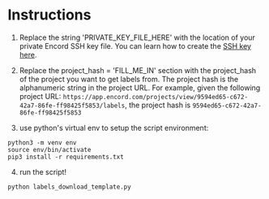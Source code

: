 # Instructions
1. Replace the string 'PRIVATE_KEY_FILE_HERE' with the location of your private Encord SSH key file.
You can learn how to create the [SSH key here](https://docs.encord.com/admins/settings/public-keys/#set-up-public-key-authentication).

2. Replace the project_hash = 'FILL_ME_IN' section with the project_hash of the project you want to get
labels from. The project hash is the alphanumeric string in the project URL. For example, given the
following project URL: `https://app.encord.com/projects/view/9594ed65-c672-42a7-86fe-ff98425f5853/labels`, 
the project hash is `9594ed65-c672-42a7-86fe-ff98425f5853`

3. use python's virtual env to setup the script environment:
```
python3 -m venv env
source env/bin/activate
pip3 install -r requirements.txt
```

4. run the script!
```
python labels_download_template.py
```

